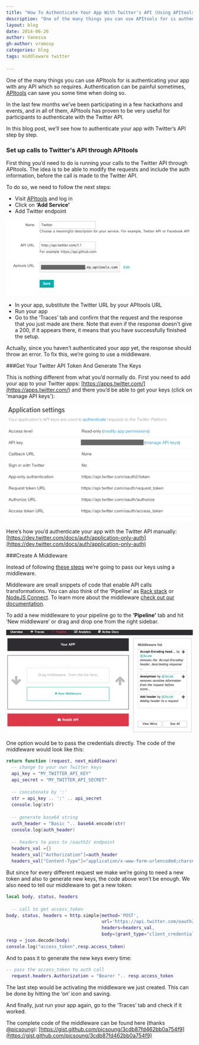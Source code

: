 ```yaml
---
title: "How To Authenticate Your App With Twitter's API (Using APItools)"
description: "One of the many things you can use APItools for is authenticating your app with any API which so requires. Authentication can be painful sometimes, APItools can save you some time when doing so."
layout: blog
date: 2014-06-26
author: Vanessa
gh-author: vramosp
categories: blog
tags: middleware twitter

---
```


One of the many things you can use APItools for is authenticating your app with any API which so requires. Authentication can be painful sometimes, [APItools](https://www.apitools.com 'APItools') can save you some time when doing so. 

In the last few months we’ve been participating in a few hackathons and events, and in all of them, APItools has proven to be very useful for participants to authenticate with the Twitter API.

In this blog post, we’ll see how to authenticate your app with Twitter’s API step by step.

### Set up calls to Twitter's API through APItools

First thing you’d need to do is running your calls to the Twitter API through APItools. The idea is to be able to modify the requests and include the auth information, before the call is made to the Twitter API.

To do so, we need to follow the next steps:

- Visit [APItools](https://www.apitools.com 'APItools') and log in
- Click on **‘Add Service’**
- Add Twitter endpoint

![Add Twitter endpoint on APItools](/images/twitter-endpoint.png)

- In your app, substitute the Twitter URL by your APItools URL
- Run your app
- Go to the ‘Traces’ tab and confirm that the request and the response that you just made are there. Note that even if the response doesn't give a 200, if it appears there, it means that you have successfully finished the setup. 

Actually, since you haven’t authenticated your app yet, the response should throw an error. To fix this, we’re going to use a middleware.

###Get Your Twitter API Token And Generate The Keys

This is nothing different from what you’d normally do. First you need to add your app to your Twitter apps: [https://apps.twitter.com/](https://apps.twitter.com/) and there you’d be able to get your keys (click on 'manage API keys'):

![Twitter App Settings](/images/twitter-app-settings.png)

Here’s how you’d authenticate your app with the Twitter API manually: [https://dev.twitter.com/docs/auth/application-only-auth](https://dev.twitter.com/docs/auth/application-only-auth)

###Create A Middleware

Instead of following [these steps](https://dev.twitter.com/docs/auth/application-only-auth 'these steps') we’re going to pass our keys using a middleware. 

Middleware are small snippets of code that enable API calls transformations. You can also think of the 'Pipeline' as [Rack stack](http://code.tutsplus.com/tutorials/exploring-rack--net-32976 'Rack stack') or [NodeJS Connect](http://www.senchalabs.org/connect/ 'NodeJS Connect'). To learn more about the middleware [check out our documentation](https://docs.apitools.com/docs/pipeline/ 'More about middleware on APItools').

To add a new middleware to your pipeline go to the **‘Pipeline’** tab and hit ‘New middleware’ or drag and drop one from the right sidebar.

![Pipeline tab](/images/pipeline-tab.png)

One option would be to pass the credentials directly. The code of the middleware would look like this:

``` lua
return function (request, next_middleware)
  -- change to your own Twitter keys
  api_key = "MY_TWITTER_API_KEY"
  api_secret = "MY_TWITTER_API_SECRET"
  
  -- concatenate by ':'
  str = api_key .. ':' .. api_secret
  console.log(str)
  
  -- generate base64 string
  auth_header = "Basic ".. base64.encode(str)
  console.log(auth_header)

  -- headers to pass to /oauth2/ endpoint
  headers_val ={}
  headers_val["Authorization"]=auth_header
  headers_val["Content-Type"]="application/x-www-form-urlencoded;charset=UTF-8"
```

But since for every different request we make we’re going to need a new token and also to generate new keys, the code above won’t be enough. We also need to tell our middleware to get a new token:

``` lua
local body, status, headers
  
  -- call to get access_token
body, status, headers = http.simple{method='POST',
                                    url='https://api.twitter.com/oauth2/token',
                                    headers=headers_val, 
                                    body={grant_type="client_credentials"}}
resp = json.decode(body)
console.log("access_token",resp.access_token)
```

And to pass it to generate the new keys every time:

``` lua
-- pass the access_token to auth call
  request.headers.Authorization = "Bearer ".. resp.access_token
```

The last step would be activating the middleware we just created. This can be done by hitting the ‘on’ icon and saving.

And finally, just run your app again, go to the ‘Traces’ tab and check if it worked.

The complete code of the middleware can be found here (thanks [@picsoung](https://twitter.com/picsoung '@picsoung')):
[https://gist.github.com/picsoung/3cdb87fd462bb0a754f9](https://gist.github.com/picsoung/3cdb87fd462bb0a754f9)



